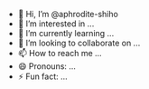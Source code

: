 - 👋 Hi, I’m @aphrodite-shiho
- 👀 I’m interested in ...
- 🌱 I’m currently learning ...
- 💞️ I’m looking to collaborate on ...
- 📫 How to reach me ...
- 😄 Pronouns: ...
- ⚡ Fun fact: ...

<!---
aphrodite-shiho/aphrodite-shiho is a ✨ special ✨ repository because its `README.md` (this file) appears on your GitHub profile.
You can click the Preview link to take a look at your changes.
--->
